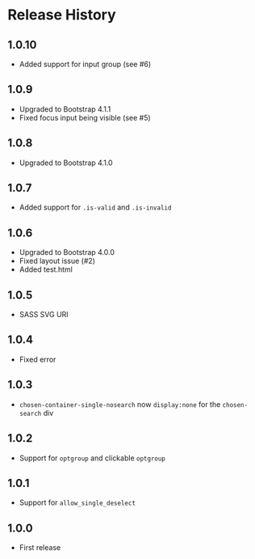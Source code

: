 # Release History

## 1.0.10

* Added support for input group (see #6)

## 1.0.9

* Upgraded to Bootstrap 4.1.1
* Fixed focus input being visible (see #5)

## 1.0.8

* Upgraded to Bootstrap 4.1.0

## 1.0.7

* Added support for `.is-valid` and `.is-invalid`

## 1.0.6

* Upgraded to Bootstrap 4.0.0
* Fixed layout issue (#2)
* Added test.html

## 1.0.5

* SASS SVG URI

## 1.0.4

* Fixed error

## 1.0.3

* `chosen-container-single-nosearch` now `display:none` for the `chosen-search` div

## 1.0.2

* Support for `optgroup` and clickable `optgroup`

## 1.0.1

* Support for `allow_single_deselect`

## 1.0.0

* First release
